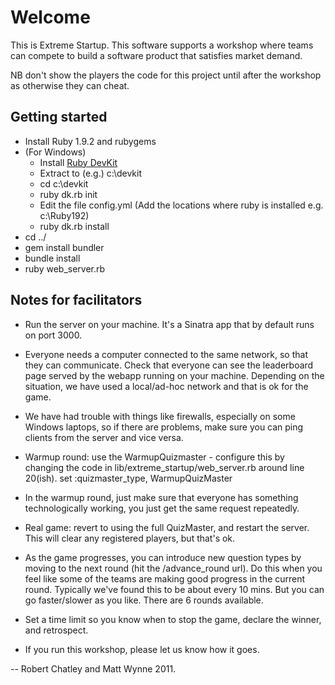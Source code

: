Welcome
=======
This is Extreme Startup. This software supports a workshop where teams can compete to build a software product that satisfies market demand.

NB don't show the players the code for this project until after the workshop as otherwise they can cheat.

Getting started
---------------
* Install Ruby 1.9.2 and rubygems
* (For Windows)
  * Install [Ruby DevKit](http://rubyinstaller.org/downloads/)
  * Extract to (e.g.) c:\devkit
  * cd c:\devkit
  * ruby dk.rb init
  * Edit the file config.yml (Add the locations where ruby is installed e.g. c:\Ruby192)
  * ruby dk.rb install
* cd ../<exstreme startup dir>
* gem install bundler
* bundle install
* ruby web_server.rb

Notes for facilitators
----------------------

* Run the server on your machine. It's a Sinatra app that by default runs on port 3000.
* Everyone needs a computer connected to the same network, so that they can communicate. Check that everyone can see the leaderboard page served by the webapp running on your machine. Depending on the situation, we have used a local/ad-hoc network and that is ok for the game.
* We have had trouble with things like firewalls, especially on some Windows laptops, so if there are problems, make sure you can ping clients from the server and vice versa.

* Warmup round: use the WarmupQuizmaster - configure this by changing the code in lib/extreme_startup/web_server.rb around line 20(ish).
set :quizmaster_type, WarmupQuizMaster

* In the warmup round, just make sure that everyone has something technologically working, you just get the same request repeatedly.

* Real game: revert to using the full QuizMaster, and restart the server. This will clear any registered players, but that's ok.
* As the game progresses, you can introduce new question types by moving to the next round (hit the /advance_round url). Do this when you feel like some of the teams are making good progress in the current round. Typically we've found this to be about every 10 mins. But you can go faster/slower as you like. There are 6 rounds available.

* Set a time limit so you know when to stop the game, declare the winner, and retrospect.

* If you run this workshop, please let us know how it goes.

-- Robert Chatley and Matt Wynne 2011.

  